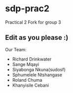 # sdp-prac2
Practical 2 Fork for group 3

## Edit as you please :)

Our Team:
- Richard Drinkwater
- Sange Mqayi
- Siyabonga Nkuna(sudosf)
- Sphumelele Ntshangase
- Roland Chuma
- Khanyisile Cebani
